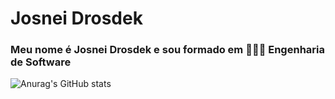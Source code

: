 # Josnei Drosdek
### Meu nome é Josnei Drosdek e sou formado em 👨🏻‍🎓 Engenharia de Software



<!--
**drosdek/drosdek** is a ✨ _special_ ✨ repository because its `README.md` (this file) appears on your GitHub profile.

Here are some ideas to get you started:

- 🔭 I’m currently working on ...
- 🌱 I’m currently learning ...
- 👯 I’m looking to collaborate on ...
- 🤔 I’m looking for help with ...
- 💬 Ask me about ...
- 📫 How to reach me: ...
- 😄 Pronouns: ...
- ⚡ Fun fact: ...
-->

![Anurag's GitHub stats](https://github-readme-stats.vercel.app/api?username=drosdek&theme=tokyonight&show_icons=true)
